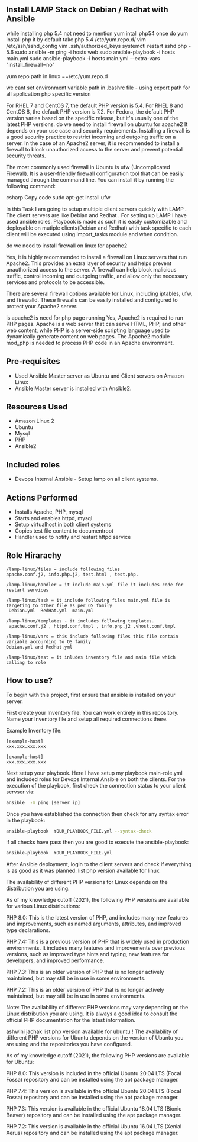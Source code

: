 ## Install LAMP Stack on Debian / Redhat with Ansible
while installing php 5.4 not need to mention yum intall php54 once do yum install php it by default takc php 5.4
/etc/yum.repo.d/
vim /etc/ssh/sshd_config
vim .ssh/authorized_keys
systemctl restart sshd
php - 5.6
sudo ansible -m ping -i hosts web
sudo ansible-playbook -i hosts main.yml 
sudo ansible-playbook -i hosts main.yml --extra-vars "install_firewall=no"

 yum repo path in linux ==/etc/yum.repo.d

we cant set environment variable path in .bashrc file - using export path for all application
php specific version

For RHEL 7 and CentOS 7, the default PHP version is 5.4. For RHEL 8 and CentOS 8, the default PHP version is 7.2. For Fedora, the default PHP version varies based on the specific release, but it's usually one of the latest PHP versions.
do we need to install firewall on ubuntu 
for apache2
It depends on your use case and security requirements. Installing a firewall is a good security practice to restrict incoming and outgoing traffic on a server. In the case of an Apache2 server, it is recommended to install a firewall to block unauthorized access to the server and prevent potential security threats.

The most commonly used firewall in Ubuntu is ufw (Uncomplicated Firewall). It is a user-friendly firewall configuration tool that can be easily managed through the command line. You can install it by running the following command:

csharp
Copy code
sudo apt-get install ufw

In this Task I am going to setup multiple client servers quickly with LAMP . The client servers are like  Debian and Redhat . For setting up LAMP I have used ansible roles. Playbook is made as such it is easily customizable and deployable on mutiple clients(Debian and Redhat) with task specific to each client will be executed using import_tasks module and when condition. 

do we need to install firewall on linux 
for apache2

Yes, it is highly recommended to install a firewall on Linux servers that run Apache2. This provides an extra layer of security and helps prevent unauthorized access to the server. A firewall can help block malicious traffic, control incoming and outgoing traffic, and allow only the necessary services and protocols to be accessible.

There are several firewall options available for Linux, including iptables, ufw, and firewalld. These firewalls can be easily installed and configured to protect your Apache2 server.


is apache2 is need for php page running
Yes, Apache2 is required to run PHP pages. Apache is a web server that can serve HTML, PHP, and other web content, while PHP is a server-side scripting language used to dynamically generate content on web pages. The Apache2 module mod_php is needed to process PHP code in an Apache environment.
## Pre-requisites

- Used Ansible Master server as Ubuntu and Client servers on Amazon Linux
- Ansible Master server is installed with Ansible2.
## Resources Used
- Amazon Linux 2 
- Ubuntu
- Mysql
- PHP
- Ansible2
## Included roles
- Devops Internal Ansible - Setup lamp on all  client systems.

## Actions Performed
- Installs Apache, PHP, mysql
- Starts and enables httpd, mysql 
- Setup virtualhost in both client systems
- Copies test file content to documentroot
- Handler used to notify and restart httpd service
## Role Hirarachy
```
/lamp-linux/files = include following files
apache.conf.j2, info.php.j2, test.html , test.php.
```
```
/lamp-linux/handler = it include main.yml file it includes code for restart services
```
```
/lamp-linux/task = it include following files main.yml file is targeting to other file as per OS family
 Debian.yml  RedHat.yml  main.yml
```
```
/lamp-linux/templates - it includes following templates.
 apache.conf.j2 , httpd.conf.tmpl , info.php.j2 ,vhost.conf.tmpl
```
```
/lamp-linux/vars = this include following files this file contain variable accourding to OS family
Debian.yml and RedHat.yml
```
```
/lamp-linux/test = it inludes inventory file and main file which calling to role
```
## How to use?

To begin with this project, first ensure that ansible is installed on your server.

First create your Inventory file. You can work entirely in this repository. Name your Inventory file and setup all required connections there.

Example Inventory file:
```
[example-host]
xxx.xxx.xxx.xxx

[example-host]
xxx.xxx.xxx.xxx 
```

Next setup your playbook. Here I have setup my playbook main-role.yml and included roles for Devops Internal Ansible  on both the clients. For the execution of the playbook, first check the connection status to your client servser via:

```sh
ansible  -m ping [server ip]
```
Once you have established the connection then check for any syntax error in the playbook:

```sh
ansible-playbook  YOUR_PLAYBOOK_FILE.yml --syntax-check
```

if all checks have pass then you are good to execute the ansible-playbook:

```sh
ansible-playbook  YOUR_PLAYBOOK_FILE.yml
```
After Ansible deployment, login to the client servers and check if everything is as good as it was planned.
list php version available for linux

The availability of different PHP versions for Linux depends on the distribution you are using.

As of my knowledge cutoff (2021), the following PHP versions are available for various Linux distributions:

PHP 8.0: This is the latest version of PHP, and includes many new features and improvements, such as named arguments, attributes, and improved type declarations.

PHP 7.4: This is a previous version of PHP that is widely used in production environments. It includes many features and improvements over previous versions, such as improved type hints and typing, new features for developers, and improved performance.

PHP 7.3: This is an older version of PHP that is no longer actively maintained, but may still be in use in some environments.

PHP 7.2: This is an older version of PHP that is no longer actively maintained, but may still be in use in some environments.

Note: The availability of different PHP versions may vary depending on the Linux distribution you are using. It is always a good idea to consult the official PHP documentation for the latest information.




ashwini jachak
list php version available for ubuntu
!
The availability of different PHP versions for Ubuntu depends on the version of Ubuntu you are using and the repositories you have configured.

As of my knowledge cutoff (2021), the following PHP versions are available for Ubuntu:

PHP 8.0: This version is included in the official Ubuntu 20.04 LTS (Focal Fossa) repository and can be installed using the apt package manager.

PHP 7.4: This version is available in the official Ubuntu 20.04 LTS (Focal Fossa) repository and can be installed using the apt package manager.

PHP 7.3: This version is available in the official Ubuntu 18.04 LTS (Bionic Beaver) repository and can be installed using the apt package manager.

PHP 7.2: This version is available in the official Ubuntu 16.04 LTS (Xenial Xerus) repository and can be installed using the apt package manager.

